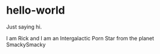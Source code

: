 # hello-world
Just saying hi.

I am Rick and I am an Intergalactic Porn Star from the planet SmackySmacky

